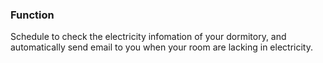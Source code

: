 ### Function
Schedule to check the electricity infomation of your dormitory, and automatically send email to you when your room are lacking in electricity.
